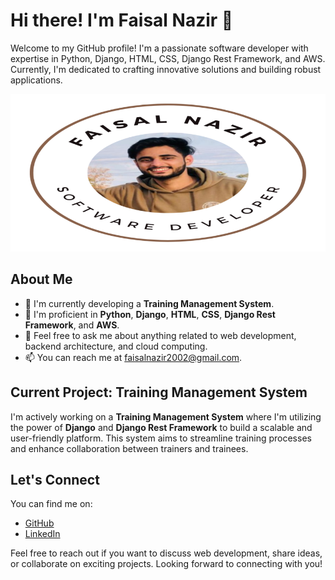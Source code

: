 # Hi there! I'm Faisal Nazir 👋

Welcome to my GitHub profile! I'm a passionate software developer with expertise in Python, Django, HTML, CSS, Django Rest Framework, and AWS. Currently, I'm dedicated to crafting innovative solutions and building robust applications.

![SVG Image](hello3.png)

## About Me

- 🔭 I'm currently developing a **Training Management System**.
- 🌱 I'm proficient in **Python**, **Django**, **HTML**, **CSS**, **Django Rest Framework**, and **AWS**.
- 💬 Feel free to ask me about anything related to web development, backend architecture, and cloud computing.
- 📫 You can reach me at faisalnazir2002@gmail.com.

## Current Project: Training Management System

I'm actively working on a **Training Management System** where I'm utilizing the power of **Django** and **Django Rest Framework** to build a scalable and user-friendly platform. This system aims to streamline training processes and enhance collaboration between trainers and trainees.

## Let's Connect

You can find me on:

- [GitHub](https://github.com/Faizzzal)
- [LinkedIn](https://www.linkedin.com/in/faisalnazirfn)

Feel free to reach out if you want to discuss web development, share ideas, or collaborate on exciting projects. Looking forward to connecting with you!


